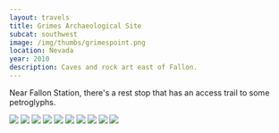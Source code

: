 ```yaml
--- 
layout: travels
title: Grimes Archaeological Site
subcat: southwest
image: /img/thumbs/grimespoint.png
location: Nevada
year: 2010
description: Caves and rock art east of Fallon. 
---
```


Near Fallon Station, there's a rest stop that has an access trail to some petroglyphs. 

 <img src="https://lh4.googleusercontent.com/QlvzVYe2c-pfqbRGyyxvghLBTB0Iq1V3BQJs0rqJhQ=w600-h450-no">

 <img src="https://lh3.googleusercontent.com/bT1Bw8rxL9u7iHxOoZ62iHg-B_Lj-2KYlwkCCdGRpQ=w391-h521-no">

 <img src="https://lh6.googleusercontent.com/1VWAcwLBY5t9wGDY-Y0RK4Q0-JjZFEsgK1_uP_n9Cg=w600-h450-no">

 <img src="https://lh3.googleusercontent.com/CEUapEjCPrmX5l7Dl21Cvq0G3uCsfa-Yz64T3ckVNw=w600-h450-no">

 <img src="https://lh6.googleusercontent.com/CPALwYrD4YuphbJu0aM883J3dp7on9eP9lXFgHlPGA=w600-h450-no">

 <img src="https://lh3.googleusercontent.com/H6Ta2-E43txA-ST7PGBhMWV7jPQHUVKIKcYPXpYzVg=w600-h450-no">

 <img src="https://lh5.googleusercontent.com/erjODCw6i3iad6dmtNi7DSa7BJABHmIBLEDXY7JJYg=w600-h450-no">

 <img src="https://lh5.googleusercontent.com/-fj-VzlFZR9E/T2KuwTlBK8I/AAAAAAAACoM/sEbYpA5V8AI/w600-h450-no/IMG_0627.png">

 <img src="https://lh3.googleusercontent.com/-GDjDUay3Pr0/T2KuwkDKe2I/AAAAAAAACoU/TqwSakKtfF8/w600-h450-no/IMG_0628.png">

 <img src="https://lh6.googleusercontent.com/-nGPcHcC0V1o/T2Kuw4PQx5I/AAAAAAAACoY/YHV9il2w8GI/w600-h450-no/IMG_0630.png">



